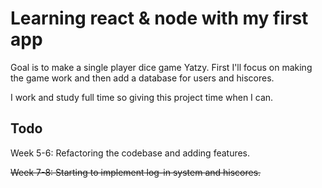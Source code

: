 # Learning react & node with my first app
Goal is to make a single player dice game Yatzy.
First I'll focus on making the game work and then add
a database for users and hiscores.

I work and study full time so giving this project time when I can.

## Todo

Week 5-6: Refactoring the codebase and adding features.

<del>Week 7-8: Starting to implement log-in system and hiscores.<del>
